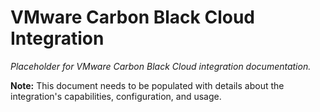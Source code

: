 # VMware Carbon Black Cloud Integration

*Placeholder for VMware Carbon Black Cloud integration documentation.*

**Note:** This document needs to be populated with details about the integration's capabilities, configuration, and usage.
